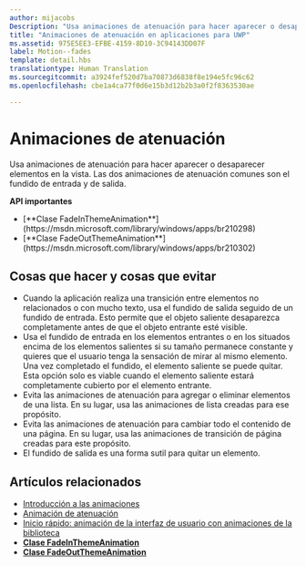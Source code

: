 ```yaml
---
author: mijacobs
Description: "Usa animaciones de atenuación para hacer aparecer o desaparecer elementos en la vista. Las dos animaciones de atenuación comunes son el fundido de entrada y de salida."
title: "Animaciones de atenuación en aplicaciones para UWP"
ms.assetid: 975E5EE3-EFBE-4159-8D10-3C94143DD07F
label: Motion--fades
template: detail.hbs
translationtype: Human Translation
ms.sourcegitcommit: a3924fef520d7ba70873d6838f8e194e5fc96c62
ms.openlocfilehash: cbe1a4ca77f0d6e15b3d12b2b3a0f2f8363530ae

---
```


# <a name="fade-animations"></a>Animaciones de atenuación

<link rel="stylesheet" href="https://az835927.vo.msecnd.net/sites/uwp/Resources/css/custom.css">

Usa animaciones de atenuación para hacer aparecer o desaparecer elementos en la vista. Las dos animaciones de atenuación comunes son el fundido de entrada y de salida.

<div class="important-apis" >
<b>API importantes</b><br/>
<ul>
<li>[**Clase FadeInThemeAnimation**](https://msdn.microsoft.com/library/windows/apps/br210298)</li>
<li>[**Clase FadeOutThemeAnimation**](https://msdn.microsoft.com/library/windows/apps/br210302)</li>
</ul>
</div>


## <a name="dos-and-donts"></a>Cosas que hacer y cosas que evitar


-   Cuando la aplicación realiza una transición entre elementos no relacionados o con mucho texto, usa el fundido de salida seguido de un fundido de entrada. Esto permite que el objeto saliente desaparezca completamente antes de que el objeto entrante esté visible.
-   Usa el fundido de entrada en los elementos entrantes o en los situados encima de los elementos salientes si su tamaño permanece constante y quieres que el usuario tenga la sensación de mirar al mismo elemento. Una vez completado el fundido, el elemento saliente se puede quitar. Esta opción solo es viable cuando el elemento saliente estará completamente cubierto por el elemento entrante.
-   Evita las animaciones de atenuación para agregar o eliminar elementos de una lista. En su lugar, usa las animaciones de lista creadas para ese propósito.
-   Evita las animaciones de atenuación para cambiar todo el contenido de una página. En su lugar, usa las animaciones de transición de página creadas para este propósito.
-   El fundido de salida es una forma sutil para quitar un elemento.
## <a name="related-articles"></a>Artículos relacionados

* [Introducción a las animaciones](https://msdn.microsoft.com/library/windows/apps/mt187350)
* [Animación de atenuación](https://msdn.microsoft.com/library/windows/apps/xaml/jj649429)
* [Inicio rápido: animación de la interfaz de usuario con animaciones de la biblioteca](https://msdn.microsoft.com/library/windows/apps/xaml/hh452703)
* [**Clase FadeInThemeAnimation**](https://msdn.microsoft.com/library/windows/apps/br210298)
* [**Clase FadeOutThemeAnimation**](https://msdn.microsoft.com/library/windows/apps/br210302)

 

 







<!--HONumber=Dec16_HO2-->


